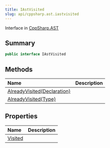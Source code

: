 ```yaml
---
title: IAstVisited
slug: api/cppsharp.ast.iastvisited
---
```

Interface in [CppSharp.AST](/api/cppsharp/ast)

## Summary



```csharp
public interface IAstVisited
```

## Methods

|Name|Description|
|:---|:---|
|[AlreadyVisited\(Declaration\)](/api/cppsharp/ast/iastvisited/alreadyvisited-1)||
|[AlreadyVisited\(Type\)](/api/cppsharp/ast/iastvisited/alreadyvisited-2)||

## Properties

|Name|Description|
|:---|:---|
|[Visited](/api/cppsharp/ast/iastvisited/visited)||

